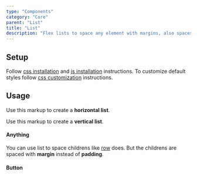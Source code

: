 ```yaml
---
type: "Components"
category: "Core"
parent: "List"
title: "List"
description: "Flex lists to space any element with margins, also spaces vertically."
---
```


## Setup

Follow [css installation](/introduction/getting-started/setup#css-installation) and [js installation](/introduction/getting-started/setup#js-installation) instructions. To customize default styles follow [css customization](/introduction/getting-started/setup#css-customization) instructions.

## Usage

Use this markup to create a **horizontal list**.

<script type="text/plain" class="language-markup">
  <nav class="list">
    <!-- content -->
  </nav>
</script>

Use this markup to create a **vertical list**.

<script type="text/plain" class="language-markup">
  <nav class="list-block">
    <!-- content -->
  </nav>
</script>

#### Anything

You can use list to space childrens like [row](/components/core/row/content) does. But the childrens are spaced with **margin** instead of **padding**.

<demo>
  <demovanilla src="vanilla/components/core/list/anything-row" name="horizontal">
  </demovanilla>
  <demovanilla src="vanilla/components/core/list/anything-column" name="vertical">
  </demovanilla>
  <demovanilla src="vanilla/components/core/list/anything-nested" name="nested">
  </demovanilla>
</demo>

#### Button

<demo>
  <demovanilla src="vanilla/components/core/list/button-row" name="horizontal">
  </demovanilla>
  <demovanilla src="vanilla/components/core/list/button-column" name="vertical">
  </demovanilla>
  <demovanilla src="vanilla/components/core/list/button-nested" name="nested">
  </demovanilla>
</demo>
